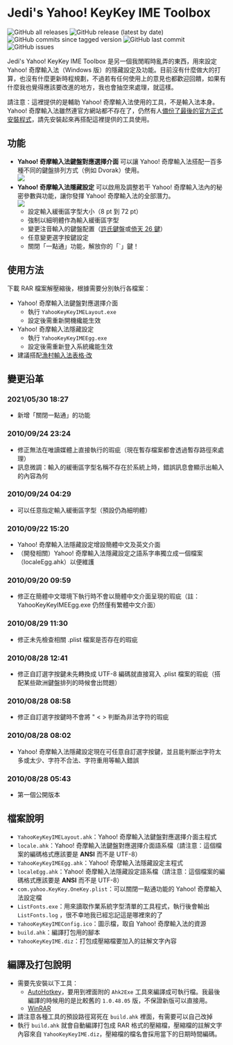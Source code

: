 # Jedi's Yahoo! KeyKey IME Toolbox
![GitHub all releases](https://img.shields.io/github/downloads/JediLin/YahooKeyKeyIME-Toolkit/total?style=for-the-badge)
![GitHub release (latest by date)](https://img.shields.io/github/v/release/JediLin/YahooKeyKeyIME-Toolkit?label=LATEST%20RELEASE&style=for-the-badge)\
![GitHub commits since tagged version](https://img.shields.io/github/commits-since/JediLin/YahooKeyKeyIME-Toolkit/latest?style=for-the-badge)
![GitHub last commit](https://img.shields.io/github/last-commit/JediLin/YahooKeyKeyIME-Toolkit?style=for-the-badge)
![GitHub issues](https://img.shields.io/github/issues/JediLin/YahooKeyKeyIME-Toolkit?style=for-the-badge)

Jedi's Yahoo! KeyKey IME Toolbox 是另一個我閒暇時亂弄的東西，用來設定 Yahoo! 奇摩輸入法（Windows 版）的隱藏設定及功能。目前沒有什麼做大的打算，也沒有什麼更新時程規劃，不過若有任何使用上的意見也都歡迎回饋，如果有什麼我也覺得應該要改進的地方，我也會抽空來處理，就這樣。

請注意：這裡提供的是輔助 Yahoo! 奇摩輸入法使用的工具，不是輸入法本身。Yahoo! 奇摩輸入法雖然連官方網站都不存在了，仍然有人[備份了最後的官方正式安裝程式](https://github.com/gdxhsw/keykey_backup)，請先安裝起來再搭配這裡提供的工具使用。

## 功能

- **Yahoo! 奇摩輸入法鍵盤對應選擇介面** 可以讓 Yahoo! 奇摩輸入法搭配一百多種不同的鍵盤排列方式（例如 Dvorak）使用。\
  ![](https://jedi.org/blog/archives/ykklayoutmappermain.png)
- **Yahoo! 奇摩輸入法隱藏設定** 可以啟用及調整若干 Yahoo! 奇摩輸入法內的秘密參數與功能，讓你發揮 Yahoo! 奇摩輸入法的全部潛力。\
  ![](https://jedi.org/blog/archives/ykkeggmain.png)
  - 設定輸入緩衝區字型大小（8 pt 到 72 pt）
  - 強制以細明體作為輸入緩衝區字型
  - 變更注音輸入的鍵盤配置（[許氏鍵盤](https://bcc16.ncu.edu.tw/2/nature/DOC/chap-ad.html)或[倚天 26 鍵](https://zh.wikipedia.org/zh-tw/注音輸入法#.E5.80.9A.E5.A4.A926.E9.8D.B5.E9.8D.B5.E7.9B.A4.E6.8E.92.E5.88.97)）
  - 任意變更選字按鍵設定
  - 關閉「一點通」功能，解放你的「\`」鍵！

## 使用方法

下載 RAR 檔案解壓縮後，根據需要分別執行各檔案：

- Yahoo! 奇摩輸入法鍵盤對應選擇介面
    - 執行 `YahooKeyKeyIMELayout.exe`
    - 設定後需重新開機纔能生效
- Yahoo! 奇摩輸入法隱藏設定
    - 執行 `YahooKeyKeyIMEEgg.exe`
    - 設定後需重新登入系統纔能生效
- 建議搭配[漁村輸入法表格‧改](https://github.com/JediLin/EHQ-Symbols)

## 變更沿革

### 2021/05/30 18:27
- 新增「關閉一點通」的功能

### 2010/09/24 23:24
- 修正無法在唯讀媒體上直接執行的瑕疵（現在暫存檔案都會透過暫存路徑來處理）
- 訊息微調：輸入的緩衝區字型名稱不存在於系統上時，錯誤訊息會顯示出輸入的內容為何

### 2010/09/24 04:29
- 可以任意指定輸入緩衝區字型（預設仍為細明體）

### 2010/09/22 15:20
- Yahoo! 奇摩輸入法隱藏設定增設簡體中文及英文介面
- （開發相關）Yahoo! 奇摩輸入法隱藏設定之語系字串獨立成一個檔案（localeEgg.ahk）以便維護

### 2010/09/20 09:59
- 修正在簡體中文環境下執行時不會以簡體中文介面呈現的瑕疵（註：YahooKeyKeyIMEEgg.exe 仍然僅有繁體中文介面）

### 2010/08/29 11:30
- 修正未先檢查相關 .plist 檔案是否存在的瑕疵

### 2010/08/28 12:41
- 修正自訂選字按鍵未先轉換成 UTF-8 編碼就直接寫入 .plist 檔案的瑕疵（搭配某些歐洲鍵盤排列的時候會出問題）

### 2010/08/28 08:58
- 修正自訂選字按鍵時不會將 " < > 判斷為非法字符的瑕疵

### 2010/08/28 08:02
- Yahoo! 奇摩輸入法隱藏設定現在可任意自訂選字按鍵，並且能判斷出字符太多或太少、字符不合法、字符重用等輸入錯誤

### 2010/08/28 05:43
- 第一個公開版本

## 檔案說明
- `YahooKeyKeyIMELayout.ahk`：Yahoo! 奇摩輸入法鍵盤對應選擇介面主程式
- `locale.ahk`：Yahoo! 奇摩輸入法鍵盤對應選擇介面語系檔（請注意：這個檔案的編碼格式應該要是 **ANSI** 而不是 UTF-8）
- `YahooKeyKeyIMEEgg.ahk`：Yahoo! 奇摩輸入法隱藏設定主程式
- `localeEgg.ahk`：Yahoo! 奇摩輸入法隱藏設定語系檔（請注意：這個檔案的編碼格式應該要是 **ANSI** 而不是 UTF-8）
- `com.yahoo.KeyKey.OneKey.plist`：可以關閉一點通功能的 Yahoo! 奇摩輸入法設定檔
- `ListFonts.exe`：用來讀取作業系統字型清單的工具程式，執行後會輸出 `ListFonts.log` ，很不幸地我已經忘記這是哪裡來的了
- `YahooKeyKeyIMEConfig.ico`：圖示檔，取自 Yahoo! 奇摩輸入法的資源
- `build.ahk`：編譯打包用的腳本
- `YahooKeyKeyIME.diz`：打包成壓縮檔要加入的註解文字內容

## 編譯及打包說明
- 需要先安裝以下工具：
  - [AutoHotkey](https://www.autohotkey.com/)，要用到裡面附的 `Ahk2Exe` 工具來編譯成可執行檔。我最後編譯的時候用的是比較舊的 `1.0.48.05` 版，不保證新版可以直接用。
  - [WinRAR](https://www.rarlab.com/)
- 請注意各種工具的預設路徑寫死在 `build.ahk` 裡面，有需要可以自己改掉
- 執行 `build.ahk` 就會自動編譯打包成 RAR 格式的壓縮檔，壓縮檔的註解文字內容來自 `YahooKeyKeyIME.diz`，壓縮檔的檔名會採用當下的日期時間編碼。
